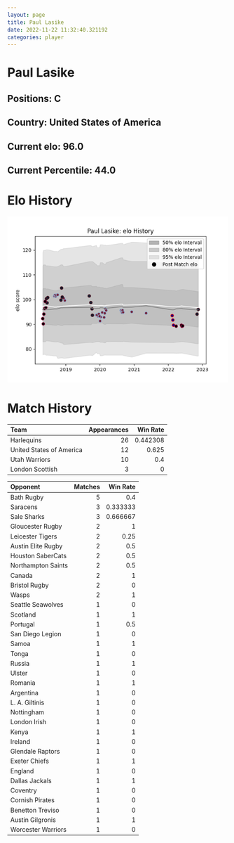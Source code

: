 ```yaml
---  
layout: page  
title: Paul Lasike  
date: 2022-11-22 11:32:40.321192  
categories: player  
---
```

# Paul Lasike

## Positions: C

## Country: United States of America

## Current elo: 96.0

## Current Percentile: 44.0

# Elo History


![elo history](history_PaulLasike.png)
# Match History


| Team                     |   Appearances |   Win Rate |
|:-------------------------|--------------:|-----------:|
| Harlequins               |            26 |   0.442308 |
| United States of America |            12 |   0.625    |
| Utah Warriors            |            10 |   0.4      |
| London Scottish          |             3 |   0        |

| Opponent           |   Matches |   Win Rate |
|:-------------------|----------:|-----------:|
| Bath Rugby         |         5 |   0.4      |
| Saracens           |         3 |   0.333333 |
| Sale Sharks        |         3 |   0.666667 |
| Gloucester Rugby   |         2 |   1        |
| Leicester Tigers   |         2 |   0.25     |
| Austin Elite Rugby |         2 |   0.5      |
| Houston SaberCats  |         2 |   0.5      |
| Northampton Saints |         2 |   0.5      |
| Canada             |         2 |   1        |
| Bristol Rugby      |         2 |   0        |
| Wasps              |         2 |   1        |
| Seattle Seawolves  |         1 |   0        |
| Scotland           |         1 |   1        |
| Portugal           |         1 |   0.5      |
| San Diego Legion   |         1 |   0        |
| Samoa              |         1 |   1        |
| Tonga              |         1 |   0        |
| Russia             |         1 |   1        |
| Ulster             |         1 |   0        |
| Romania            |         1 |   1        |
| Argentina          |         1 |   0        |
| L. A. Giltinis     |         1 |   0        |
| Nottingham         |         1 |   0        |
| London Irish       |         1 |   0        |
| Kenya              |         1 |   1        |
| Ireland            |         1 |   0        |
| Glendale Raptors   |         1 |   0        |
| Exeter Chiefs      |         1 |   1        |
| England            |         1 |   0        |
| Dallas Jackals     |         1 |   1        |
| Coventry           |         1 |   0        |
| Cornish Pirates    |         1 |   0        |
| Benetton Treviso   |         1 |   0        |
| Austin Gilgronis   |         1 |   1        |
| Worcester Warriors |         1 |   0        |
